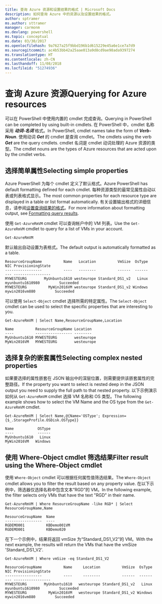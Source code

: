 ```yaml
---
title: 查询 Azure 资源和设置结果的格式 | Microsoft Docs
description: 如何查询 Azure 中的资源以及设置结果的格式。
author: sptramer
ms.author: sttramer
manager: carmonm
ms.devlang: powershell
ms.topic: conceptual
ms.date: 03/30/2017
ms.openlocfilehash: 9a7627a25f9bbd196b1d615229e45a6e1ce7a7d9
ms.sourcegitcommit: ac4b53bb42a25aae013a9d8cd9ae98ada9397274
ms.translationtype: HT
ms.contentlocale: zh-CN
ms.lasthandoff: 11/08/2018
ms.locfileid: "51274936"
---
```

# <a name="querying-for-azure-resources"></a><span data-ttu-id="f15ac-103">查询 Azure 资源</span><span class="sxs-lookup"><span data-stu-id="f15ac-103">Querying for Azure resources</span></span>

<span data-ttu-id="f15ac-104">可以在 PowerShell 中使用内置的 cmdlet 完成查询。</span><span class="sxs-lookup"><span data-stu-id="f15ac-104">Querying in PowerShell can be completed by using built-in cmdlets.</span></span> <span data-ttu-id="f15ac-105">在 PowerShell 中，cmdlet 名称采用 **_动词-名词_** 格式。</span><span class="sxs-lookup"><span data-stu-id="f15ac-105">In PowerShell, cmdlet names take the form of **_Verb-Noun_**.</span></span> <span data-ttu-id="f15ac-106">使用动词 **_Get_** 的 cmdlet 是查询 cmdlet。</span><span class="sxs-lookup"><span data-stu-id="f15ac-106">The cmdlets using the verb **_Get_** are the query cmdlets.</span></span> <span data-ttu-id="f15ac-107">cmdlet 名词是 cmdlet 动词处理的 Azure 资源的类型。</span><span class="sxs-lookup"><span data-stu-id="f15ac-107">The cmdlet nouns are the types of Azure resources that are acted upon by the cmdlet verbs.</span></span>

## <a name="selecting-simple-properties"></a><span data-ttu-id="f15ac-108">选择简单属性</span><span class="sxs-lookup"><span data-stu-id="f15ac-108">Selecting simple properties</span></span>

<span data-ttu-id="f15ac-109">Azure PowerShell 为每个 cmdlet 定义了默认格式。</span><span class="sxs-lookup"><span data-stu-id="f15ac-109">Azure PowerShell has default formatting defined for each cmdlet.</span></span> <span data-ttu-id="f15ac-110">每种资源类型的最常见属性自动以表或列表格式显示。</span><span class="sxs-lookup"><span data-stu-id="f15ac-110">The most common properties for each resource type are displayed in a table or list format automatically.</span></span> <span data-ttu-id="f15ac-111">有关设置输出格式的详细信息，请参阅[设置查询结果的格式](formatting-output.md)。</span><span class="sxs-lookup"><span data-stu-id="f15ac-111">For more information about formatting output, see [Formatting query results](formatting-output.md).</span></span>

<span data-ttu-id="f15ac-112">使用 `Get-AzureRmVM` cmdlet 可以查询帐户中的 VM 列表。</span><span class="sxs-lookup"><span data-stu-id="f15ac-112">Use the `Get-AzureRmVM` cmdlet to query for a list of VMs in your account.</span></span>

```powershell-interactive
Get-AzureRmVM
```

<span data-ttu-id="f15ac-113">默认输出自动设置为表格式。</span><span class="sxs-lookup"><span data-stu-id="f15ac-113">The default output is automatically formatted as a table.</span></span>

```output
ResourceGroupName          Name   Location          VmSize  OsType              NIC ProvisioningState
-----------------          ----   --------          ------  ------              --- -----------------
MYWESTEURG        MyUnbuntu1610 westeurope Standard_DS1_v2   Linux myunbuntu1610980         Succeeded
MYWESTEURG          MyWin2016VM westeurope Standard_DS1_v2 Windows   mywin2016vm880         Succeeded
```

<span data-ttu-id="f15ac-114">可以使用 `Select-Object` cmdlet 选择所需的特定属性。</span><span class="sxs-lookup"><span data-stu-id="f15ac-114">The `Select-Object` cmdlet can be used to select the specific properties that are interesting to you.</span></span>

```powershell-interactive
Get-AzureRmVM | Select Name,ResourceGroupName,Location
```

```output
Name          ResourceGroupName Location
----          ----------------- --------
MyUnbuntu1610 MYWESTEURG        westeurope
MyWin2016VM   MYWESTEURG        westeurope
```

## <a name="selecting-complex-nested-properties"></a><span data-ttu-id="f15ac-115">选择复杂的嵌套属性</span><span class="sxs-lookup"><span data-stu-id="f15ac-115">Selecting complex nested properties</span></span>

<span data-ttu-id="f15ac-116">如果要选择的属性嵌套在 JSON 输出中的深层位置，则需要提供该嵌套属性的完整路径。</span><span class="sxs-lookup"><span data-stu-id="f15ac-116">If the property you want to select is nested deep in the JSON output you need to supply the full path to that nested property.</span></span> <span data-ttu-id="f15ac-117">以下示例演示如何从 `Get-AzureRmVM` cmdlet 选择 VM 名称和 OS 类型。</span><span class="sxs-lookup"><span data-stu-id="f15ac-117">The following example shows how to select the VM Name and the OS type from the `Get-AzureRmVM` cmdlet.</span></span>

```powershell-interactive
Get-AzureRmVM | Select Name,@{Name='OSType'; Expression={$_.StorageProfile.OSDisk.OSType}}
```

```output
Name           OSType
----           ------
MyUnbuntu1610   Linux
MyWin2016VM   Windows
```

## <a name="filter-result-using-the-where-object-cmdlet"></a><span data-ttu-id="f15ac-118">使用 Where-Object cmdlet 筛选结果</span><span class="sxs-lookup"><span data-stu-id="f15ac-118">Filter result using the Where-Object cmdlet</span></span>

<span data-ttu-id="f15ac-119">使用 `Where-Object` cmdlet 可以根据任何属性值筛选结果。</span><span class="sxs-lookup"><span data-stu-id="f15ac-119">The `Where-Object` cmdlet allows you to filter the result based on any property value.</span></span> <span data-ttu-id="f15ac-120">在以下示例中，筛选器仅选择名称中包含文本“RGD”的 VM。</span><span class="sxs-lookup"><span data-stu-id="f15ac-120">In the following example, the filter selects only VMs that have the text "RGD" in their name.</span></span>

```powershell-interactive
Get-AzureRmVM | Where ResourceGroupName -like RGD* | Select ResourceGroupName,Name
```

```output
ResourceGroupName  Name
-----------------  ----
RGDEMO001          KBDemo001VM
RGDEMO001          KBDemo020
```

<span data-ttu-id="f15ac-121">在下一个示例中，结果将返回 vmSize 为“Standard_DS1_V2”的 VM。</span><span class="sxs-lookup"><span data-stu-id="f15ac-121">With the next example, the results will return the VMs that have the vmSize 'Standard_DS1_V2'.</span></span>

```powershell-interactive
Get-AzureRmVM | Where vmSize -eq Standard_DS1_V2
```

```output
ResourceGroupName          Name     Location          VmSize  OsType              NIC ProvisioningState
-----------------          ----     --------          ------  ------              --- -----------------
MYWESTEURG        MyUnbuntu1610   westeurope Standard_DS1_v2   Linux myunbuntu1610980         Succeeded
MYWESTEURG          MyWin2016VM   westeurope Standard_DS1_v2 Windows   mywin2016vm880         Succeeded
```
